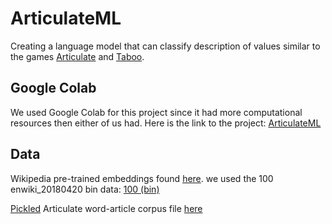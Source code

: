 # ArticulateML
Creating a language model that can classify description of values similar to the games [Articulate](https://en.wikipedia.org/wiki/Articulate!) and [Taboo](https://en.wikipedia.org/wiki/Taboo_(game)).

## Google Colab

We used Google Colab for this project since it had more computational resources then either of us had. Here is the link to the project: [ArticulateML](https://colab.research.google.com/drive/1pWQIWqsjR4GMjE0Jv2kDTXpGPfuqDVz-)

## Data

Wikipedia pre-trained embeddings found [here](https://wikipedia2vec.github.io/wikipedia2vec/pretrained/). we used the 100 enwiki_20180420 bin data: [100 (bin)](http://wikipedia2vec.s3.amazonaws.com/models/en/2018-04-20/enwiki_20180420_100d.pkl.bz2)

[Pickled](https://docs.python.org/3/library/pickle.html) Articulate word-article corpus file [here](https://drive.google.com/file/d/19XwdLpOLWQIcA_nAI767t97hMJ6qO-IB/view?usp=sharing)
